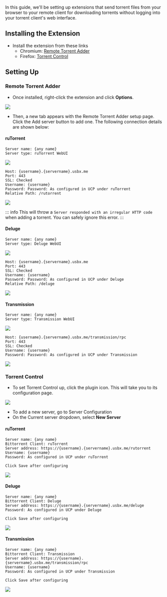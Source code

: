 In this guide, we'll be setting up extensions that send torrent files from your browser to your remote client for downloading torrents without logging into your torrent client's web interface.

## Installing the Extension

* Install the extension from these links
  * Chromium: [Remote Torrent Adder](https://chrome.google.com/webstore/detail/remote-torrent-adder/oabphaconndgibllomdcjbfdghcmenci?hl=en)
  * Firefox: [Torrent Control](https://addons.mozilla.org/en-US/firefox/addon/torrent-control/)

## Setting Up
### Remote Torrent Adder

* Once installed, right-click the extension and click **Options**.

![](https://docs.usbx.me/uploads/images/gallery/2020-05/image-1589347104757.png)

* Then, a new tab appears with the Remote Torrent Adder setup page. Click the Add server button to add one. The following connection details are shown below:

#### ruTorrent

```
Server name: {any name}
Server type: ruTorrent WebUI
```

![](https://docs.usbx.me/uploads/images/gallery/2020-05/image-1589347320045.png)

```
Host: {username}.{servername}.usbx.me
Port: 443
SSL: Checked
Username: {username}
Password: Password: As configured in UCP under ruTorrent
Relative Path: /rutorrent
```

![](https://docs.usbx.me/uploads/images/gallery/2020-05/image-1589349214407.png)

::: info
This will throw a `Server responded with an irregular HTTP code` when adding a torrent. You can safely ignore this error.
:::

#### Deluge

```
Server name: {any name}
Server type: Deluge WebUI
```

![](https://docs.usbx.me/uploads/images/gallery/2020-05/image-1589349288697.png)

```
Host: {username}.{servername}.usbx.me
Port: 443
SSL: Checked
Username: {username}
Password: Password: As configured in UCP under Deluge
Relative Path: /deluge
```
![](https://docs.usbx.me/uploads/images/gallery/2020-05/image-1589349399186.png)

#### Transmission

```
Server name: {any name}
Server type: Transmission WebUI
```

![](https://docs.usbx.me/uploads/images/gallery/2020-05/image-1589349481283.png)

```
Host: {username}.{servername}.usbx.me/transmission/rpc
Port: 443
SSL: Checked
Username: {username}
Password: Password: As configured in UCP under Transmission
```

![](https://docs.usbx.me/uploads/images/gallery/2020-05/image-1589350751030.png)

### Torrent Control

* To set Torrent Control up, click the plugin icon. This will take you to its configuration page.

![](https://docs.usbx.me/uploads/images/gallery/2020-05/image-1589349705028.png)

* To add a new server, go to Server Configuration
* On the Current server dropdown, select **New Server**

#### ruTorrent

```
Server name: {any name}
Bittorrent Client: ruTorrent
Server address: https://{username}.{servername}.usbx.me/rutorrent
Username: {username}
Password: As configured in UCP under ruTorrent

Click Save after configuring
```
![](https://docs.usbx.me/uploads/images/gallery/2020-05/image-1589350881763.png)

#### Deluge

```
Server name: {any name}
Bittorrent Client: Deluge
Server address: https://{username}.{servername}.usbx.me/deluge
Password: As configured in UCP under Deluge

Click Save after configuring
```

![](https://docs.usbx.me/uploads/images/gallery/2020-05/image-1589350939412.png)

#### Transmission

```
Server name: {any name}
Bittorrent Client: Transmission
Server address: https://{username}.{servername}.usbx.me/transmission/rpc
Username: {username}
Password: As configured in UCP under Transmission

Click Save after configuring
```

![](https://docs.usbx.me/uploads/images/gallery/2020-05/image-1589350996836.png)
